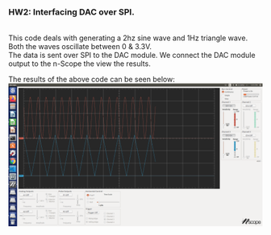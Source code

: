 ### HW2: Interfacing DAC over SPI.
<br>
This code deals with generating a 2hz sine wave and 1Hz triangle wave.<br>
Both the waves oscillate between 0 & 3.3V.<br>
The data is sent over SPI to the DAC module. We connect the DAC module output to the n-Scope the view the results.<br>

The results of the above code can be seen below:<br>
![Results](/HW2/HW2.X/images/Sine_tri_wave.png)
